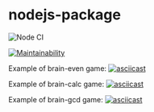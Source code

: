 # nodejs-package

![Node CI](https://github.com/Ozmeks/backend-brain-games/workflows/Node%20CI/badge.svg)

[![Maintainability](https://api.codeclimate.com/v1/badges/dfc50c2d88cd46d069c1/maintainability)](https://codeclimate.com/github/Ozmeks/backend-brain-games/maintainability)


Example of brain-even game:
[![asciicast](https://asciinema.org/a/333431.svg)](https://asciinema.org/a/333431)

Example of brain-calc game:
[![asciicast](https://asciinema.org/a/333433.svg)](https://asciinema.org/a/333433)

Example of brain-gcd game:
[![asciicast](https://asciinema.org/a/333477.svg)](https://asciinema.org/a/333477)